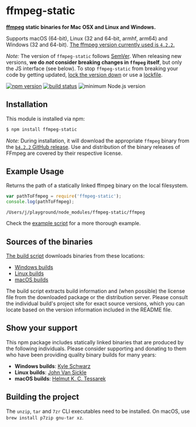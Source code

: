 # ffmpeg-static

**[ffmpeg](https://ffmpeg.org) static binaries for Mac OSX and Linux and Windows.**

Supports macOS (64-bit), Linux (32 and 64-bit, armhf, arm64) and Windows (32 and 64-bit). [The ffmpeg version currently used is `4.2.2`.](https://github.com/eugeneware/ffmpeg-static/releases/tag/b4.2.2)

*Note:* The version of `ffmpeg-static` follows [SemVer](http://semver.org). When releasing new versions, **we do *not* consider breaking changes in `ffmpeg` itself**, but only the JS interface (see below). To stop `ffmpeg-static` from breaking your code by getting updated, [lock the version down](https://docs.npmjs.com/files/package.json#dependencies) or use a [lockfile](https://docs.npmjs.com/files/package-lock.json).

[![npm version](https://img.shields.io/npm/v/ffmpeg-static.svg)](https://www.npmjs.com/package/ffmpeg-static)
[![build status](https://travis-ci.org/eugeneware/ffmpeg-static.svg?branch=master)](http://travis-ci.org/eugeneware/ffmpeg-static)
![minimum Node.js version](https://img.shields.io/node/v/ffmpeg-static.svg)

## Installation

This module is installed via npm:

``` bash
$ npm install ffmpeg-static
```

*Note:* During installation, it will download the appropriate `ffmpeg` binary from the [`b4.2.2` GitHub release](https://github.com/eugeneware/ffmpeg-static/releases/tag/b4.2.2). Use and distribution of the binary releases of FFmpeg are covered by their respective license.

## Example Usage

Returns the path of a statically linked ffmpeg binary on the local filesystem.

``` js
var pathToFfmpeg = require('ffmpeg-static');
console.log(pathToFfmpeg);
```

```
/Users/j/playground/node_modules/ffmpeg-static/ffmpeg
```

Check the [example script](example.js) for a more thorough example.

## Sources of the binaries

[The build script](build/index.sh) downloads binaries from these locations:

- [Windows builds](https://ffmpeg.zeranoe.com/builds/win64/static/)
- [Linux builds](https://johnvansickle.com/ffmpeg/)
- [macOS builds](https://evermeet.cx/pub/ffmpeg/)

The build script extracts build information and (when possible) the license file from the downloaded package or the distribution server. Please consult the individual build's project site for exact source versions, which you can locate based on the version information included in the README file.

## Show your support

This npm package includes statically linked binaries that are produced by the following individuals. Please consider supporting and donating to them who have been providing quality binary builds for many years:

- **Windows builds**: [Kyle Schwarz](https://ffmpeg.zeranoe.com/builds/)
- **Linux builds**: [John Van Sickle](https://www.johnvansickle.com/ffmpeg/)
- **macOS builds**: [Helmut K. C. Tessarek](https://evermeet.cx/ffmpeg/#donations)

## Building the project

The `unzip`, `tar` and `7zr` CLI executables need to be installed. On macOS, use `brew install p7zip gnu-tar xz`.
